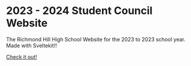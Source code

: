# 2023 - 2024 Student Council Website
The Richmond Hill High School Website for the 2023 to 2023 school year. 
Made with Sveltekit!!

[Check it out!](https://www.rhhsstuco.ca)